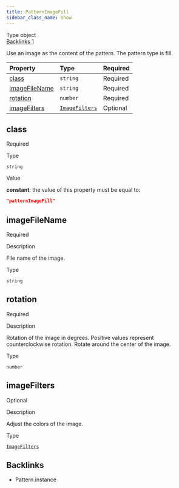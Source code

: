 ```yaml
---
title: PatternImageFill
sidebar_class_name: show
---
```


<div className="section-badges">

<div className="badge type">
        <span className="label">Type</span>
        <span className="value">object</span>
      </div>

<a href="#backlinks" className="badge backlinks">
          <span className="label">Backlinks</span>
          <span className="value">1</span>
        </a>

</div>

Use an image as the content of the pattern. The pattern type is fill.

<div className="property-preview">

<div className="property-table">

| Property                        | Type                                                  | Required                                            |
| :------------------------------ | :---------------------------------------------------- | :-------------------------------------------------- |
| [class](#class)                 | `string`                                              | <span className="property-required">Required</span> |
| [imageFileName](#imagefilename) | `string`                                              | <span className="property-required">Required</span> |
| [rotation](#rotation)           | `number`                                              | <span className="property-required">Required</span> |
| [imageFilters](#imagefilters)   | [`ImageFilters`](/specs/vectorgraphics/image-filters) | <span className="property-optional">Optional</span> |

</div>

</div>

<div className="property">

<div className="property-heading">

## class

<span className="property-required">Required</span>

</div>

<div className="property-item">

Type

`string`

</div>

<div className="property-item">

Value

<div className="value-description">

**constant**: the value of this property must be equal to:

```json
"patternImageFill"
```

</div>

</div>

</div>

<div className="property">

<div className="property-heading">

## imageFileName

<span className="property-required">Required</span>

</div>

<div className="property-item">

Description

<div>

File name of the image.

</div>

</div>

<div className="property-item">

Type

`string`

</div>

</div>

<div className="property">

<div className="property-heading">

## rotation

<span className="property-required">Required</span>

</div>

<div className="property-item">

Description

<div>

Rotation of the image in degrees. Positive values represent counterclockwise rotation. Rotate around the center of the image.

</div>

</div>

<div className="property-item">

Type

`number`

</div>

</div>

<div className="property">

<div className="property-heading">

## imageFilters

<span className="property-optional">Optional</span>

</div>

<div className="property-item">

Description

<div>

Adjust the colors of the image.

</div>

</div>

<div className="property-item">

Type

[`ImageFilters`](/specs/vectorgraphics/image-filters)

</div>

</div>

<div id="backlinks" className="section-backlinks">

<div className="backlinks-title"><h2>Backlinks</h2></div>

<ul className="backlinks-list">

<li className="backlink">
      <Link to='/specs/vectorgraphics/pattern#instance'>Pattern.instance</Link>
      </li>

</ul>

</div>
